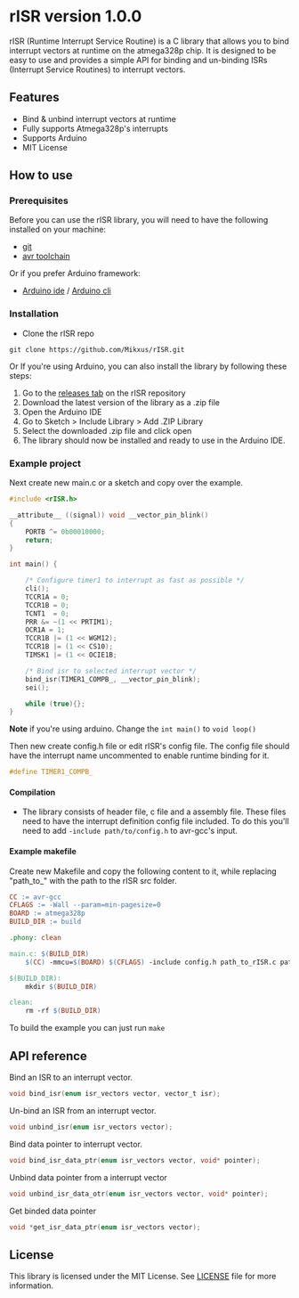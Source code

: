 # rISR version 1.0.0

rISR (Runtime Interrupt Service Routine) is a C library that allows you to bind interrupt vectors at runtime on the atmega328p chip. It is designed to be easy to use and provides a simple API for binding and un-binding ISRs (Interrupt Service Routines) to interrupt vectors.

## Features
- Bind & unbind interrupt vectors at runtime
- Fully supports Atmega328p's interrupts
- Supports Arduino
- MIT License

## How to use
### Prerequisites
Before you can use the rISR library, you will need to have the following installed on your machine:
- [git](https://scm.com)
- [avr toolchain](https://www.microchip.com/en-us/tools-resources/develop/microchip-studio/gcc-compilers)

Or if you prefer Arduino framework:

- [Arduino ide](https://www.arduino.cc/en/software) / [Arduino cli](https://arduino.github.io/arduino-cli/0.29/installation/)

### Installation
- Clone the rISR repo
```
git clone https://github.com/Mikxus/rISR.git
```

Or If you're using Arduino, you can also install the library by following these steps:

1. Go to the [releases tab](https://github.com/Mikxus/rISR/releases) on the rISR repository
2. Download the latest version of the library as a .zip file
3. Open the Arduino IDE
4. Go to Sketch > Include Library > Add .ZIP Library
5. Select the downloaded .zip file and click open
6. The library should now be installed and ready to use in the Arduino IDE.

### Example project
Next create new main.c or a sketch and copy over the example.
```C
#include <rISR.h>

__attribute__ ((signal)) void __vector_pin_blink()
{
    PORTB ^= 0b00010000;
    return;
}

int main() {

    /* Configure timer1 to interrupt as fast as possible */
    cli();
    TCCR1A = 0;
    TCCR1B = 0;
    TCNT1  = 0;
    PRR &= ~(1 << PRTIM1);
    OCR1A = 1;
    TCCR1B |= (1 << WGM12);
    TCCR1B |= (1 << CS10);
    TIMSK1 |= (1 << OCIE1B;

    /* Bind isr to selected interrupt vector */
    bind_isr(TIMER1_COMPB_, __vector_pin_blink);
    sei();

    while (true){};
}
```
**Note** if you're using arduino. Change the ```int main()``` to ```void loop()```

Then new create config.h file or edit rISR's config file. The config file should have the interrupt name uncommented to enable runtime binding for it.
```C
#define TIMER1_COMPB_
```

#### Compilation
- The library consists of header file, c file and a assembly file. These files need to have the interrupt definition config file included. To do this you'll need to add ```-include path/to/config.h``` to avr-gcc's input.

#### Example makefile
Create new Makefile and copy the following content to it, while replacing "path_to_" with the path to the rISR src folder.

```Makefile
CC := avr-gcc
CFLAGS := -Wall --param=min-pagesize=0
BOARD := atmega328p
BUILD_DIR := build

.phony: clean

main.c: $(BUILD_DIR)
    $(CC) -mmcu=$(BOARD) $(CFLAGS) -include config.h path_to_rISR.c path_to_rISR.S -o $(BUILD_DIR)/main.o

$(BUILD_DIR):
    mkdir $(BUILD_DIR)

clean:
    rm -rf $(BUILD_DIR)
```

To build the example you can just run ```make```

## API reference
Bind an ISR to an interrupt vector.
```C
void bind_isr(enum isr_vectors vector, vector_t isr);
```

Un-bind an ISR from an interrupt vector.
```C
void unbind_isr(enum isr_vectors vector);
```

Bind data pointer to interrupt vector.
```C
void bind_isr_data_ptr(enum isr_vectors vector, void* pointer);
```

Unbind data pointer from a interrupt vector
```C
void unbind_isr_data_otr(enum isr_vectors vector, void* pointer);
```

Get binded data pointer
```C
void *get_isr_data_ptr(enum isr_vectors vector);
```

## License
This library is licensed under the MIT License. See [LICENSE](https://github.com/Mikxus/rISR/blob/main/LICENSE) file for more information.
